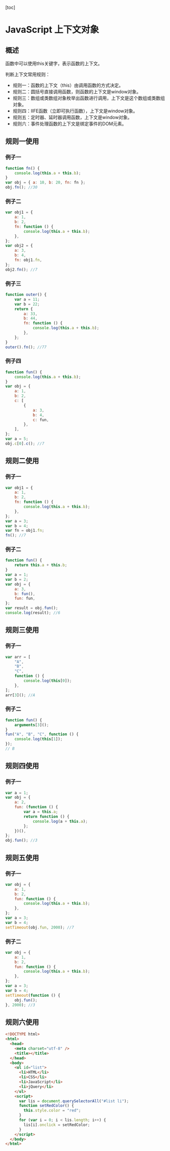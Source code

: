 [toc]

# JavaScript 上下文对象

## 概述

函数中可以使用this关键字，表示函数的上下文。

判断上下文常用规则：

- 规则一：函数的上下文（this）由调用函数的方式决定。
- 规则二：圆括号直接调用函数，则函数的上下文是window对象。
- 规则三：数组或类数组对象枚举出函数进行调用，上下文是这个数组或类数组对象。
- 规则四：IIFE函数（立即可执行函数），上下文是window对象。
- 规则五：定时器、延时器调用函数，上下文是window对象。
- 规则六：事件处理函数的上下文是绑定事件的DOM元素。



## 规则一使用

### 例子一

```javascript
function fn() {
    console.log(this.a + this.b);
}
var obj = { a: 10, b: 20, fn: fn };
obj.fn(); //30
```

### 例子二

```javascript
var obj1 = {
    a: 1,
    b: 2,
    fn: function () {
        console.log(this.a + this.b);
    },
};
var obj2 = {
    a: 3,
    b: 4,
    fn: obj1.fn,
};
obj2.fn(); //7
```

### 例子三

```javascript
function outer() {
    var a = 11;
    var b = 22;
    return {
        a: 33,
        b: 44,
        fn: function () {
            console.log(this.a + this.b);
        },
    };
}
outer().fn(); //77
```

### 例子四

```javascript
function fun() {
    console.log(this.a + this.b);
}
var obj = {
    a: 1,
    b: 2,
    c: [
        {
            a: 3,
            b: 4,
            c: fun,
        },
    ],
};
var a = 5;
obj.c[0].c(); //7
```

## 规则二使用

### 例子一

```javascript
var obj1 = {
    a: 1,
    b: 2,
    fn: function () {
        console.log(this.a + this.b);
    },
};
var a = 3;
var b = 4;
var fn = obj1.fn;
fn(); //7
```

### 例子二

```javascript
function fun() {
    return this.a + this.b;
}
var a = 1;
var b = 2;
var obj = {
    a: 3,
    b: fun(),
    fun: fun,
};
var result = obj.fun();
console.log(result); //6
```

## 规则三使用

### 例子一

```javascript
var arr = [
    "A",
    "B",
    "C",
    function () {
        console.log(this[0]);
    },
];
arr[3](); //A
```

### 例子二

```javascript
function fun() {
    arguments[3]();
}
fun("A", "B", "C", function () {
    console.log(this[1]);
});
// B
```

## 规则四使用

### 例子一

```javascript
var a = 1;
var obj = {
    a: 2,
    fun: (function () {
        var a = this.a;
        return function () {
            console.log(a + this.a);
        };
    })(),
};
obj.fun(); //3
```

## 规则五使用

### 例子一

```javascript
var obj = {
    a: 1,
    b: 2,
    fun: function () {
        console.log(this.a + this.b);
    },
};
var a = 3;
var b = 4;
setTimeout(obj.fun, 2000); //7
```

### 例子二

```javascript
var obj = {
    a: 1,
    b: 2,
    fun: function () {
        console.log(this.a + this.b);
    },
};
var a = 3;
var b = 4;
setTimeout(function () {
    obj.fun();
}, 2000); //3
```

## 规则六使用

```html
<!DOCTYPE html>
<html>
  <head>
    <meta charset="utf-8" />
    <title></title>
  </head>
  <body>
    <ul id="list">
      <li>HTML</li>
      <li>CSS</li>
      <li>JavaScript</li>
      <li>jQuery</li>
    </ul>
    <script>
      var lis = document.querySelectorAll("#list li");
      function setRedColor() {
        this.style.color = "red";
      }
      for (var i = 0; i < lis.length; i++) {
        lis[i].onclick = setRedColor;
      }
    </script>
  </body>
</html>
```

